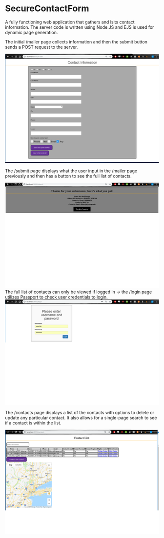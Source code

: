 # SecureContactForm

A fully functioning web application that gathers and lsits contact information. The server code is written using Node.JS and EJS is used for dynamic page generation. 

The initial /mailer page collects information and then the submit button sends a POST request to the server. 

![mailer](Screenshots/mailer.png)


The /submit page displays what the user input in the /mailer page previously and then has a button to see the full list of contacts.


![submit](Screenshots/submit.png)
The full list of contacts can only be viewed if logged in -> the /login page utilizes Passport to check user credentials to login.
![login](Screenshots/login.png)

The /contacts page displays a list of the contacts with options to delete or update any particular contact. It also allows for a single-page search to see if a contact is within the list.

![contacts](Screenshots/contacts.png)
